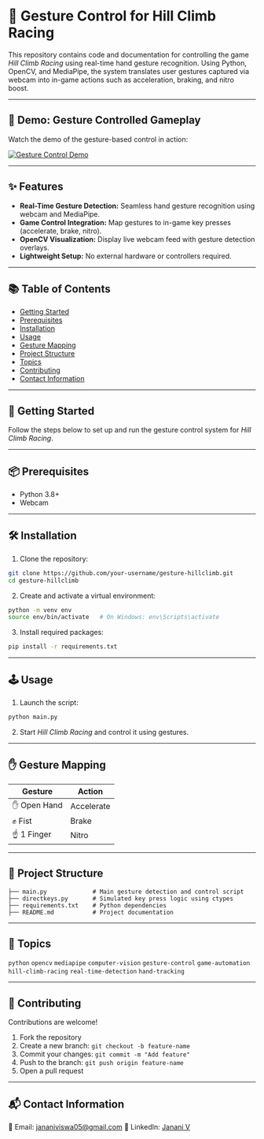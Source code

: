 # 🚗 Gesture Control for Hill Climb Racing

This repository contains code and documentation for controlling the game *Hill Climb Racing* using real-time hand gesture recognition. Using Python, OpenCV, and MediaPipe, the system translates user gestures captured via webcam into in-game actions such as acceleration, braking, and nitro boost.

---

## 🎥 Demo: Gesture Controlled Gameplay

Watch the demo of the gesture-based control in action:

[![Gesture Control Demo](https://img.youtube.com/vi/ql5nlbrLgQU/0.jpg)](https://youtu.be/ql5nlbrLgQU)


---

## ✨ Features

* **Real-Time Gesture Detection:** Seamless hand gesture recognition using webcam and MediaPipe.
* **Game Control Integration:** Map gestures to in-game key presses (accelerate, brake, nitro).
* **OpenCV Visualization:** Display live webcam feed with gesture detection overlays.
* **Lightweight Setup:** No external hardware or controllers required.

---

## 📚 Table of Contents

* [Getting Started](#getting-started)
* [Prerequisites](#prerequisites)
* [Installation](#installation)
* [Usage](#usage)
* [Gesture Mapping](#gesture-mapping)
* [Project Structure](#project-structure)
* [Topics](#topics)
* [Contributing](#contributing)
* [Contact Information](#contact-information)

---

## 🚀 Getting Started

Follow the steps below to set up and run the gesture control system for *Hill Climb Racing*.

---

## 📦 Prerequisites

* Python 3.8+
* Webcam

---

## 🛠️ Installation

1. Clone the repository:

```bash
git clone https://github.com/your-username/gesture-hillclimb.git
cd gesture-hillclimb
```

2. Create and activate a virtual environment:

```bash
python -m venv env
source env/bin/activate   # On Windows: env\Scripts\activate
```

3. Install required packages:

```bash
pip install -r requirements.txt
```

---

## 🕹️ Usage

1. Launch the script:

```bash
python main.py
```

2. Start *Hill Climb Racing* and control it using gestures.

---

## ✋ Gesture Mapping

| Gesture     | Action     |
| ----------- | ---------- |
| ✋ Open Hand | Accelerate |
| ✊ Fist      | Brake      |
| ☝️ 1 Finger | Nitro      |

---

## 📂 Project Structure

```
├── main.py             # Main gesture detection and control script
├── directkeys.py       # Simulated key press logic using ctypes
├── requirements.txt    # Python dependencies
├── README.md           # Project documentation
```

---

## 📌 Topics

`python` `opencv` `mediapipe` `computer-vision` `gesture-control` `game-automation` `hill-climb-racing` `real-time-detection` `hand-tracking`

---

## 🤝 Contributing

Contributions are welcome!

1. Fork the repository
2. Create a new branch: `git checkout -b feature-name`
3. Commit your changes: `git commit -m "Add feature"`
4. Push to the branch: `git push origin feature-name`
5. Open a pull request

---

## 📬 Contact Information

📧 Email: [jananiviswa05@gmail.com](mailto:jananiviswa05@gmail.com)
🔗 LinkedIn: [Janani V](https://www.linkedin.com/in/jananiv05)

